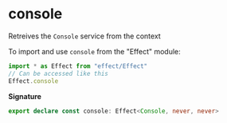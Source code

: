 # console

Retreives the `Console` service from the context

To import and use `console` from the "Effect" module:

```ts
import * as Effect from "effect/Effect"
// Can be accessed like this
Effect.console
```

**Signature**

```ts
export declare const console: Effect<Console, never, never>
```
